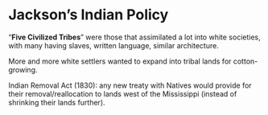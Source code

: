# Jackson’s Indian Policy
“**Five Civilized Tribes**” were those that assimilated a lot into white societies, with many having slaves, written language, similar architecture.

More and more white settlers wanted to expand into tribal lands for cotton-growing.

Indian Removal Act (1830): any new treaty with Natives would provide for their removal/reallocation to lands west of the Mississippi (instead of shrinking their lands further).